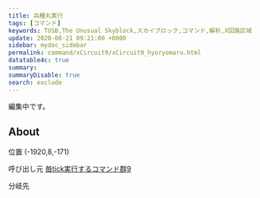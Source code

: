 ```yaml
---
title: 兵糧丸実行
tags: [コマンド]
keywords: TUSB,The Unusual Skyblock,スカイブロック,コマンド,解析,X回路区域
update: 2020-08-21 09:21:00 +0000
sidebar: mydoc_sidebar
permalink: command/xCircuit9/xCircuit9_hyoryomaru.html
datatable4c: true
summary: 
summaryDisable: true
search: exclude
---
```


編集中です。

## About

<span class="tagYellow">位置</span> (-1920,8,-171)

<span class="tagBlack">呼び出し元</span> [毎tick実行するコマンド群9]({{site.baseurl}}/command/xCircuit9/xCircuit9_command.html)

<span class="tagBlue">分岐先</span>
